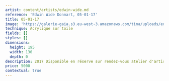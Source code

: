 ```yaml
---
artist: content/artists/edwin-wide.md
reference: 'Edwin Wide Donnart, 05-01-17'
title: 05-01-17
image: 'https://galerie-gaia.s3.eu-west-3.amazonaws.com/tina/uploads/edwin-wide-donnart/galerie-gaia-Edwin-Wide-05-01-17-195X130.jpg'
technique: Acrylique sur toile
fields: []
styles: []
dimensions:
  height: 195
  width: 130
  depth: 0
description: 2017 Disponible en réserve sur rendez-vous atelier d'artiste
price: 5000
contextual: true
---
```


